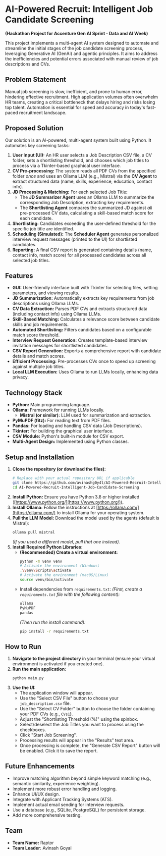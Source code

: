 # AI-Powered Recruit: Intelligent Job Candidate Screening

**(Hackathon Project for Accenture Gen AI Sprint - Data and AI Week)**

This project implements a multi-agent AI system designed to automate and streamline the initial stages of the job candidate screening process, leveraging Generative AI (GenAI) and agentic principles. It aims to address the inefficiencies and potential errors associated with manual review of job descriptions and CVs.

## Problem Statement

Manual job screening is slow, inefficient, and prone to human error, hindering effective recruitment. High application volumes often overwhelm HR teams, creating a critical bottleneck that delays hiring and risks losing top talent. Automation is essential for speed and accuracy in today's fast-paced recruitment landscape.

## Proposed Solution

Our solution is an AI-powered, multi-agent system built using Python. It automates key screening tasks:

1.  **User Input (UI):** An HR user selects a Job Description CSV file, a CV folder, sets a shortlisting threshold, and chooses which job titles to process via a Tkinter-based graphical user interface.
2.  **CV Pre-processing:** The system reads all PDF CVs from the specified folder *once* and uses an Ollama LLM (e.g., Mistral) via the **CV Agent** to extract structured data (name, skills, experience, education, contact info).
3.  **JD Processing & Matching:** For each selected Job Title:
    *   The **JD Summarizer Agent** uses an Ollama LLM to summarize the corresponding Job Description, extracting key requirements.
    *   The **Shortlisting Agent** compares the summarized JD against *all* pre-processed CV data, calculating a skill-based match score for each candidate.
4.  **Shortlisting:** Candidates exceeding the user-defined threshold for the specific job title are identified.
5.  **Scheduling (Simulated):** The **Scheduler Agent** generates personalized interview request messages (printed to the UI) for shortlisted candidates.
6.  **Reporting:** A final CSV report is generated containing details (name, contact info, match score) for all processed candidates across all selected job titles.

## Features

*   **GUI:** User-friendly interface built with Tkinter for selecting files, setting parameters, and viewing results.
*   **JD Summarization:** Automatically extracts key requirements from job descriptions using Ollama LLMs.
*   **CV Data Extraction:** Parses PDF CVs and extracts structured data (including contact info) using Ollama LLMs.
*   **Skill-Based Matching:** Calculates a relevance score between candidate skills and job requirements.
*   **Automated Shortlisting:** Filters candidates based on a configurable match score threshold.
*   **Interview Request Generation:** Creates template-based interview invitation messages for shortlisted candidates.
*   **CSV Report Generation:** Exports a comprehensive report with candidate details and match scores.
*   **Efficient Processing:** Pre-processes CVs once to speed up screening against multiple job titles.
*   **Local LLM Execution:** Uses Ollama to run LLMs locally, enhancing data privacy.

## Technology Stack

*   **Python:** Main programming language.
*   **Ollama:** Framework for running LLMs locally.
    *   **Mistral (or similar):** LLM used for summarization and extraction.
*   **PyMuPDF (fitz):** For reading text from PDF files.
*   **Pandas:** For loading and handling CSV data (Job Descriptions).
*   **Tkinter:** For building the graphical user interface.
*   **CSV Module:** Python's built-in module for CSV export.
*   **Multi-Agent Design:** Implemented using Python classes.

## Setup and Installation

1.  **Clone the repository (or download the files):**
    ```bash
    # Replace with your actual repository URL if applicable
    git clone https://github.com/avinashg0y4l/AI-Powered-Recruit-Intelligent-Job-Candidate-Screening.git
    cd AI-Powered-Recruit-Intelligent-Job-Candidate-Screening
    ```
2.  **Install Python:** Ensure you have Python 3.8 or higher installed ([https://www.python.org/](https://www.python.org/)).
3.  **Install Ollama:** Follow the instructions at [https://ollama.com/](https://ollama.com/) to install Ollama for your operating system.
4.  **Pull the LLM Model:** Download the model used by the agents (default is Mistral):
    ```bash
    ollama pull mistral
    ```
    *(If you used a different model, pull that one instead).*
5.  **Install Required Python Libraries:**
    *   **(Recommended) Create a virtual environment:**
        ```bash
        python -m venv venv
        # Activate the environment (Windows)
        .\venv\Scripts\activate
        # Activate the environment (macOS/Linux)
        source venv/bin/activate
        ```
    *   Install dependencies from `requirements.txt`:
        *(First, create a `requirements.txt` file with the following content):*
        ```requirements.txt
        ollama
        PyMuPDF
        pandas
        ```
        *(Then run the install command):*
        ```bash
        pip install -r requirements.txt
        ```

## How to Run

1.  **Navigate to the project directory** in your terminal (ensure your virtual environment is activated if you created one).
2.  **Run the main application:**
    ```bash
    python main.py
    ```
3.  **Use the UI:**
    *   The application window will appear.
    *   Use the "Select CSV File" button to choose your `job_description.csv` file.
    *   Use the "Select CV Folder" button to choose the folder containing your PDF CVs (e.g., `CVs1`).
    *   Adjust the "Shortlisting Threshold (%)" using the spinbox.
    *   Select/deselect the Job Titles you want to process using the checkboxes.
    *   Click "Start Job Screening".
    *   Processing results will appear in the "Results" text area.
    *   Once processing is complete, the "Generate CSV Report" button will be enabled. Click it to save the report.

## Future Enhancements

*   Improve matching algorithm beyond simple keyword matching (e.g., semantic similarity, experience weighting).
*   Implement more robust error handling and logging.
*   Enhance UI/UX design.
*   Integrate with Applicant Tracking Systems (ATS).
*   Implement actual email sending for interview requests.
*   Use a database (e.g., SQLite, PostgreSQL) for persistent storage.
*   Add more comprehensive testing.

## Team

*   **Team Name:** Raptor
*   **Team Leader:** Avinash Goyal
